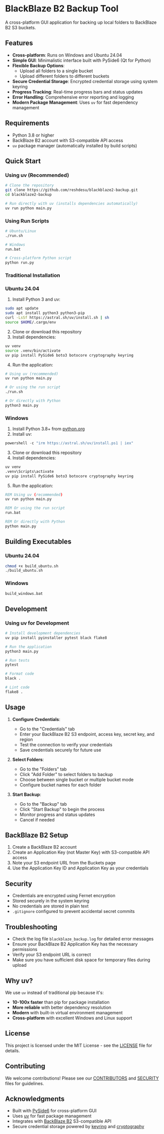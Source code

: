 # BlackBlaze B2 Backup Tool

A cross-platform GUI application for backing up local folders to BackBlaze B2 S3 buckets.

## Features

- **Cross-platform**: Runs on Windows and Ubuntu 24.04
- **Simple GUI**: Minimalistic interface built with PySide6 (Qt for Python)
- **Flexible Backup Options**:
  - Upload all folders to a single bucket
  - Upload different folders to different buckets
- **Secure Credential Storage**: Encrypted credential storage using system keyring
- **Progress Tracking**: Real-time progress bars and status updates
- **Error Handling**: Comprehensive error reporting and logging
- **Modern Package Management**: Uses `uv` for fast dependency management

## Requirements

- Python 3.8 or higher
- BackBlaze B2 account with S3-compatible API access
- `uv` package manager (automatically installed by build scripts)

## Quick Start

### Using uv (Recommended)
```bash
# Clone the repository
git clone https://github.com/reshdesu/blackblaze2-backup.git
cd blackblaze2-backup

# Run directly with uv (installs dependencies automatically)
uv run python main.py
```

### Using Run Scripts
```bash
# Ubuntu/Linux
./run.sh

# Windows
run.bat

# Cross-platform Python script
python run.py
```

### Traditional Installation

### Ubuntu 24.04

1. Install Python 3 and uv:
```bash
sudo apt update
sudo apt install python3 python3-pip
curl -LsSf https://astral.sh/uv/install.sh | sh
source $HOME/.cargo/env
```

2. Clone or download this repository
3. Install dependencies:
```bash
uv venv
source .venv/bin/activate
uv pip install PySide6 boto3 botocore cryptography keyring
```

4. Run the application:
```bash
# Using uv (recommended)
uv run python main.py

# Or using the run script
./run.sh

# Or directly with Python
python3 main.py
```

### Windows

1. Install Python 3.8+ from [python.org](https://python.org)
2. Install uv:
```powershell
powershell -c "irm https://astral.sh/uv/install.ps1 | iex"
```

3. Clone or download this repository
4. Install dependencies:
```cmd
uv venv
.venv\Scripts\activate
uv pip install PySide6 boto3 botocore cryptography keyring
```

5. Run the application:
```cmd
REM Using uv (recommended)
uv run python main.py

REM Or using the run script
run.bat

REM Or directly with Python
python main.py
```

## Building Executables

### Ubuntu 24.04
```bash
chmod +x build_ubuntu.sh
./build_ubuntu.sh
```

### Windows
```cmd
build_windows.bat
```

## Development

### Using uv for Development

```bash
# Install development dependencies
uv pip install pyinstaller pytest black flake8

# Run the application
python3 main.py

# Run tests
pytest

# Format code
black .

# Lint code
flake8 .
```

## Usage

1. **Configure Credentials**: 
   - Go to the "Credentials" tab
   - Enter your BackBlaze B2 S3 endpoint, access key, secret key, and region
   - Test the connection to verify your credentials
   - Save credentials securely for future use

2. **Select Folders**:
   - Go to the "Folders" tab
   - Click "Add Folder" to select folders to backup
   - Choose between single bucket or multiple bucket mode
   - Configure bucket names for each folder

3. **Start Backup**:
   - Go to the "Backup" tab
   - Click "Start Backup" to begin the process
   - Monitor progress and status updates
   - Cancel if needed

## BackBlaze B2 Setup

1. Create a BackBlaze B2 account
2. Create an Application Key (not Master Key) with S3-compatible API access
3. Note your S3 endpoint URL from the Buckets page
4. Use the Application Key ID and Application Key as your credentials

## Security

- Credentials are encrypted using Fernet encryption
- Stored securely in the system keyring
- No credentials are stored in plain text
- `.gitignore` configured to prevent accidental secret commits

## Troubleshooting

- Check the log file `blackblaze_backup.log` for detailed error messages
- Ensure your BackBlaze B2 Application Key has the necessary permissions
- Verify your S3 endpoint URL is correct
- Make sure you have sufficient disk space for temporary files during upload

## Why uv?

We use `uv` instead of traditional pip because it's:
- **10-100x faster** than pip for package installation
- **More reliable** with better dependency resolution
- **Modern** with built-in virtual environment management
- **Cross-platform** with excellent Windows and Linux support

## License

This project is licensed under the MIT License - see the [LICENSE](LICENSE) file for details.

## Contributing

We welcome contributions! Please see our [CONTRIBUTORS](CONTRIBUTORS.md) and [SECURITY](SECURITY.md) files for guidelines.

## Acknowledgments

- Built with [PySide6](https://pypi.org/project/PySide6/) for cross-platform GUI
- Uses [uv](https://github.com/astral-sh/uv) for fast package management  
- Integrates with [BackBlaze B2](https://www.backblaze.com/b2-cloud-storage.html) S3-compatible API
- Secure credential storage powered by [keyring](https://pypi.org/project/keyring/) and [cryptography](https://pypi.org/project/cryptography/)